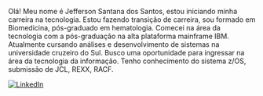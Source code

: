 Olá! Meu nome é Jefferson Santana dos Santos, estou iniciando minha carreira na tecnologia. Estou fazendo transição de carreira, sou formado em Biomedicina, pós-graduado em hematologia.  Comecei na área da tecnologia com a pós-graduação na alta plataforma mainframe IBM. Atualmente cursando análises e desenvolvimento de sistemas na universidade cruzeiro do Sul.  Busco uma oportunidade para ingressar na área da tecnologia da informação. Tenho conhecimento do sistema z/OS, submissão de JCL, REXX, RACF. 

[![LinkedIn](https://img.shields.io/badge/LinkedIn-0077B5?style=for-the-badge&logo=linkedin&logoColor=white)]( www.linkedin.com/in/jefferson-santana-dos-santos-bb343a304/)
